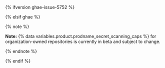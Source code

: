 {% ifversion ghae-issue-5752 %}

<!-- Remove this reusable and all references for GA release -->

{% elsif ghae %}

{% note %}

**Note:** {% data variables.product.prodname_secret_scanning_caps %} for organization-owned repositories is currently in beta and subject to change.

{% endnote %}

{% endif %}

